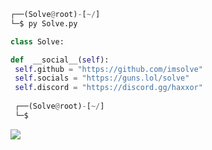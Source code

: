 <!-- <p align=center><img width=90% src="banner.gif"></img></p> -->

```python
┌──(Solve@root)-[~/]
└─$ py Solve.py

class Solve:

def  __social__(self):
 self.github = "https://github.com/imsolve"
 self.socials = "https://guns.lol/solve" 
 self.discord = "https://discord.gg/haxxor"
  
 ┌──(Solve@root)-[~/]
 └─$
```
  


 



















![](https://raw.githubusercontent.com/Sutil/Sutil/2b2fad3bf54522bb30c8c170591fc68ff51b69e6/github-contribution-grid-snake2.svg)
